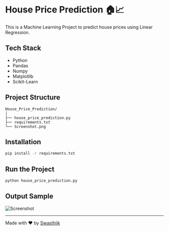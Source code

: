 
# House Price Prediction 🏠📈

This is a Machine Learning Project to predict house prices using Linear Regression.

## Tech Stack
- Python
- Pandas
- Numpy
- Matplotlib
- Scikit-Learn

## Project Structure
```
House_Price_Prediction/
│
├── house_price_prediction.py  
├── requirements.txt  
└── Screenshot.png  
```

## Installation
```bash
pip install -r requirements.txt
```

## Run the Project
```bash
python house_price_prediction.py
```

## Output Sample
![Screenshot](Screenshot.png)

---

Made with ❤️ by [Swasthiik](https://github.com/swasthiik)
